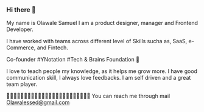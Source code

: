 ### Hi there 👋

My name is Olawale Samuel
I am a product designer, manager and Frontend Developer.

I have worked with teams across different level of Skills sucha as, SaaS, e-Commerce, and Fintech. 

Co-founder #YNotation #Tech & Brains Foundation 🔭

I love to teach people my knowledge, as it helps me grow more.
I have good communication skill, I always love feedbacks.
I am self driven and a great team player.

👯👯👯👯👯👯👯👯👯👯👯👯👯👯👯👯👯👯👯👯👯👯👯👯
You can reach me through mail Olawalessed@gmail.com

<!--
**olawalessed/olawalessed** is a ✨ _special_ ✨ repository because its `README.md` (this file) appears on your GitHub profile.

Here are some ideas to get you started:

- 🔭 I’m currently working on  ...
- 🌱 I’m currently learning ...
- 👯 I’m looking to collaborate on ...
- 🤔 I’m looking for help with ...
- 💬 Ask me about ...
- 📫 How to reach me: ...
- 😄 Pronouns: ...
- ⚡ Fun fact: ...
-->
